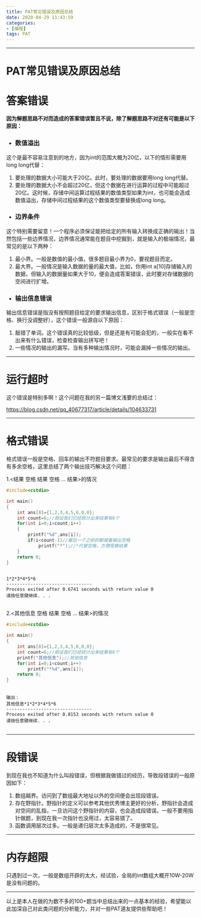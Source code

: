 ```yaml
---
title: PAT常见错误及原因总结
date: 2020-04-29 11:43:59
categories:
- [编程]
tags: PAT
---
```


------

# PAT常见错误及原因总结

# **答案错误**

**因为解题思路不对而造成的答案错误暂且不说，除了解题思路不对还有可能是以下原因：**

- ### **数值溢出**

这个是最不容易注意到的地方，因为int的范围大概为20亿，以下的情形需要用long long代替：

1. 要处理的数据大小可能大于20亿。此时，要处理的数据要用long long代替。
2. 要处理的数据大小不会超过20亿，但这个数据在进行运算的过程中可能超过20亿。这时候，存储中间运算过程结果的数值类型如果为int，也可能会造成数值溢出，存储中间过程结果的这个数值类型要替换成long long。

- ### 边界条件

这个特别需要留意！一个程序必须保证能把给定的所有输入转换成正确的输出！当然包括一些边界情况，边界情况通常能在题目中挖掘到，就是输入的极端情况，最常见的是以下两种：

1. 最小界。一般是数值的最小值，很多题目最小界为0，要视题目而定。
2. 最大界。一般情况是输入数据的量的最大值，比如，你用int a[10]存储输入的数据，但输入的数据量如果大于10，便会造成答案错误，此时要对存储数据的空间进行扩增。

- ### 输出信息错误

输出信息错误是指没有按照题目给定的要求输出信息，区别于格式错误（一般是空格、换行没调整好），这个错误一般源自以下原因：

1. 敲错了单词。这个错误真的比较低级，但是还是有可能会犯的，一般实在看不出来有什么错误，检查检查输出拼写吧！
2. 一些情况的输出的漏写。当有多种输出情况时，可能会漏掉一些情况的输出。

------

# 运行超时

这个错误是特别多啊！这个问题在我的另一篇博文浅要的总结过：

https://blog.csdn.net/qq_40677317/article/details/104633731

------

# 格式错误

格式错误一般是空格、回车的输出不符题目要求。最常见的要求是输出最后不得含有多余空格，这里总结了两个输出技巧解决这个问题：

1.<结果 空格 结果 空格 ... 结果>的情况

```cpp
#include<cstdio>

int main()
{
	int ans[8]={1,2,3,4,5,6,0,0};
	int count=6;//假设我们已经统计出来结果有6个 
	for(int i=0;i<count;i++)
	{
		printf("%d",ans[i]);
		if(i<count-1)//最后一个之前的都接着输出空格 
			printf("*");//*代替空格，方便观察结果 
	}
	return 0;
}
```

![点击并拖拽以移动](data:image/gif;base64,R0lGODlhAQABAPABAP///wAAACH5BAEKAAAALAAAAAABAAEAAAICRAEAOw==)

```
1*2*3*4*5*6
--------------------------------
Process exited after 0.6741 seconds with return value 0
请按任意键继续. . .
```

![点击并拖拽以移动](data:image/gif;base64,R0lGODlhAQABAPABAP///wAAACH5BAEKAAAALAAAAAABAAEAAAICRAEAOw==)



2.<其他信息 空格 结果 空格 ... 结果>的情况

```cpp
#include<cstdio>

int main()
{
	int ans[8]={1,2,3,4,5,6,0,0};
	int count=6;//假设我们已经统计出来结果有6个 
	printf("其他信息");//其他信息
	for(int i=0;i<count;i++)
		printf("*%d",ans[i]);
	return 0;
}
```

![点击并拖拽以移动](data:image/gif;base64,R0lGODlhAQABAPABAP///wAAACH5BAEKAAAALAAAAAABAAEAAAICRAEAOw==)

```
输出：
其他信息*1*2*3*4*5*6
--------------------------------
Process exited after 0.8153 seconds with return value 0
请按任意键继续. . .
```

![点击并拖拽以移动](data:image/gif;base64,R0lGODlhAQABAPABAP///wAAACH5BAEKAAAALAAAAAABAAEAAAICRAEAOw==)



------

# 段错误

到现在我也不知道为什么叫段错误，但根据我做错过的经历，导致段错误的一般原因如下：

1. 数组越界。访问到了数组最大地址以外的空间便会出现段错误。
2. 存在野指针。野指针的定义可以参考其他优秀博主更好的分析，野指针会造成对空间的乱指，一旦访问这个野指针的内容，也会造成段错误。一般不要用指针做题，到现在我一次指针也没用过，太容易错了。
3. 函数调用层次过多。一般是递归层次太多造成的，不是很常见。

------

# 内存超限

只遇到过一次，一般是数组开辟的太大，经试验，全局的int数组大概开10W-20W是没有问题的。

------

以上是本人在做的为数不多的100+题当中总结出来的一点基本的经验，希望能以此加深自己对此类问题的分析能力，并对一些PAT道友提供些帮助吧！